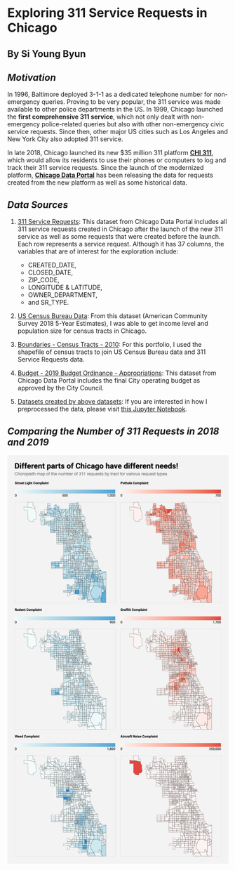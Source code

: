 # Exploring 311 Service Requests in Chicago
## By Si Young Byun

## *Motivation*

In 1996, Baltimore deployed 3-1-1 as a dedicated telephone number for
non-emergency queries. Proving to be very popular, the 311 service was made
available to other police departments in the US. In 1999, Chicago launched the
__first comprehensive 311 service__, which not only dealt with non-emergency
police-related queries but also with other non-emergency civic service requests.
Since then, other major US cities such as Los Angeles and New York City also
adopted 311 service.

In late 2018, Chicago launched its new $35 million 311 platform [__CHI 311__](
https://311.chicago.gov/s/?language=en_US), which would allow its residents to
use their phones or computers to log and track their 311 service requests. Since
the launch of the modernized platform, [__Chicago Data Portal__](
https://data.cityofchicago.org/Service-Requests/311-Service-Requests/v6vf-nfxy) 
has been releasing the data for requests created from the new platform as well
as some historical data. 

## *Data Sources*

1. [311 Service Requests](https://data.cityofchicago.org/Service-Requests/311-Service-Requests/v6vf-nfxy): This dataset from Chicago Data Portal includes all 311 service
requests created in Chicago after the launch of the new 311 service as well as
some requests that were created before the launch. Each row represents a service 
request. Although it has 37 columns, the variables that are of interest for the
exploration include:
    - CREATED_DATE,
    - CLOSED_DATE,
    - ZIP_CODE,
    - LONGITUDE & LATITUDE,
    - OWNER_DEPARTMENT,
    - and SR_TYPE. 

2. [US Census Bureau Data](https://www.census.gov/):
From this dataset (American Community Survey 2018 5-Year Estimates),
I was able to get income level and population size for census tracts in Chicago.

3. [Boundaries - Census Tracts - 2010](https://data.cityofchicago.org/Facilities-Geographic-Boundaries/Boundaries-Census-Tracts-2010/5jrd-6zik):
For this portfolio, I used the shapefile of census tracts to join US Census
Bureau data and 311 Service Requests data.

4. [Budget - 2019 Budget Ordinance - Appropriations](https://data.cityofchicago.org/Administration-Finance/Budget-2019-Budget-Ordinance-Appropriations/h9rt-tsn7):
This dataset from Chicago Data Portal includes the final City operating budget as approved by the City Council.

5. [Datasets created by above datasets](https://github.com/siyoungbyun/311-requests-dataviz/tree/master/data): If you are interested in how I preprocessed the data, please visit [this Jupyter Notebook](https://github.com/siyoungbyun/311-requests-dataviz/blob/master/data_preprocessing.ipynb).

## *Comparing the Number of 311 Requests in 2018 and 2019*

![request_count](images/repeated_choropleth.png)
 

